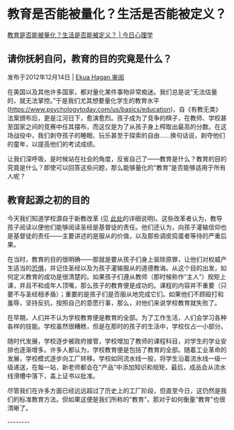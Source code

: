 # 教育是否能被量化？生活是否能被定义？

[教育是否能被量化？生活是否能被定义？ | 今日心理学](https://www.psychologytoday.com/us/blog/freedom-learn/201212/can-you-measure-education-can-you-define-life-s-meaning)

## 请你抚躬自问，教育的目的究竟是什么？

发布于2012年12月14日 | [Ekua Hagan 审阅](https://www.psychologytoday.com/us/docs/editorial-process)

在美国以及其他许多国家，都对量化某件事物非常痴迷。我们总是说“无法估量的，就无法掌控。”于是我们尤其想要量化学生的教育水平(https://www.psychologytoday.com/us/basics/education)，自《有教无类》法案颁布后，更是江河日下，愈演愈烈。孩子成为了竞争的棋子，在教师、学校甚至国家之间的竞赛中任其摆布，而这仅是为了从孩子身上榨取出最高的分数。在这场战役中，我们剥夺孩子的睡眠、玩乐甚至于探索的自由……换句话说，剥夺他们的童年，以提高他们的考试成绩。

让我们深呼吸，是时候站在社会的角度，反省自己了——教育是什么？教育的目的究竟是什么？即使可以回答这些问题，那么能够量化的“教育”是否能够适用于所有人呢？

## 教育起源之初的目的

今天我们知道学校源自于新教改革 (见 [此处](https://www.psychologytoday.com/us/blog/freedom-learn/200808/brief-history-education)的详细说明)。这些改革者认为，教导孩子阅读以便他们能够阅读圣经是基督徒的责任。他们还认为，向孩子灌输信仰也是基督徒的责任——主要讲述的是服从的价值，以及那些调皮捣蛋者等待的严重后果。

在当时，教育的目的很明确——那就是要从孩子们身上驱除原罪，让他们对权威产生适当的[恐惧](https://www.psychologytoday.com/us/basics/fear)，并记住圣经以及为孩子灌输服从的道德教诲。从这个目的出发，如何定义教育的成功是很清楚的。如果孩子们遵从教师（那时候称作“主人”）规矩上课，并且不和成年人顶嘴，那么孩子的教育便是成功的。课程的内容并不重要（只要不与圣经相矛盾）；重要的是孩子们是否服从地完成它们。如果他们不顾殴打和羞辱，坚持反抗，按照自己的意愿行事，那么，对他们来说学校教育就失败了。

在早期，人们并不认为学校教育便是教育的全部。为了工作生活，人们会学习各种各样的技能。学校虽然很糟糕，但是在那时的孩子的生活中，学校仅占一小部分。

随时代发展，学校逐步被政府接管，学校增加了教师的课程科目，对学生的学业安排也逐渐增多。许多人都认为，学校教育便是包括了教育的全部。随着工业革命的发展，学校模式逐步向工厂转移。学校如同流水线一般，将学生沿着流水线一级一级递送，在每一站，新老师都会在“产品”中添加知识和规矩，最后，成品会从流水线滑槽中落下，盖上证书以批准。

尽管我们在许多方面已经远远超过了历史上的工厂阶段，但直至今日，这仍然是我们的标准教育方法。但如果这便是我们所称的“教育”，那对于如何衡量“教育”也很清晰了。

\--------